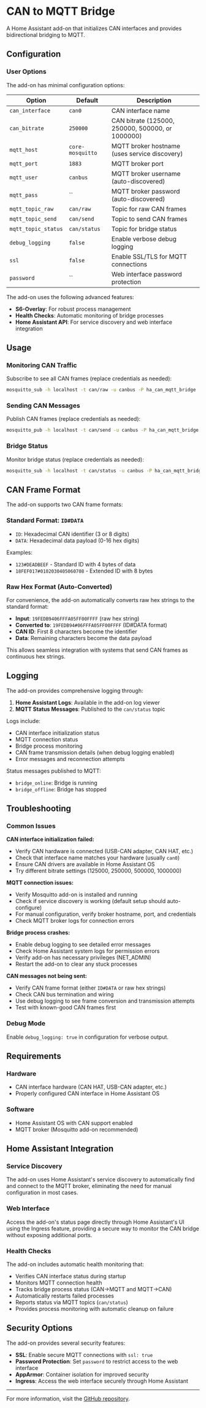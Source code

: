 # CAN to MQTT Bridge

A Home Assistant add-on that initializes CAN interfaces and provides bidirectional bridging to MQTT.

## Configuration

### User Options

The add-on has minimal configuration options:

| Option              | Default          | Description                                      |
| ------------------- | ---------------- | ------------------------------------------------ |
| `can_interface`     | `can0`           | CAN interface name                               |
| `can_bitrate`       | `250000`         | CAN bitrate (125000, 250000, 500000, or 1000000) |
| `mqtt_host`         | `core-mosquitto` | MQTT broker hostname (uses service discovery)    |
| `mqtt_port`         | `1883`           | MQTT broker port                                 |
| `mqtt_user`         | `canbus`         | MQTT broker username (auto-discovered)           |
| `mqtt_pass`         | ``               | MQTT broker password (auto-discovered)           |
| `mqtt_topic_raw`    | `can/raw`        | Topic for raw CAN frames                         |
| `mqtt_topic_send`   | `can/send`       | Topic to send CAN frames                         |
| `mqtt_topic_status` | `can/status`     | Topic for bridge status                          |
| `debug_logging`     | `false`          | Enable verbose debug logging                     |
| `ssl`               | `false`          | Enable SSL/TLS for MQTT connections              |
| `password`          | ``               | Web interface password protection                |

The add-on uses the following advanced features:

- **S6-Overlay**: For robust process management
- **Health Checks**: Automatic monitoring of bridge processes
- **Home Assistant API**: For service discovery and web interface integration

## Usage

### Monitoring CAN Traffic

Subscribe to see all CAN frames (replace credentials as needed):

```bash
mosquitto_sub -h localhost -t can/raw -u canbus -P ha_can_mqtt_bridge
```

### Sending CAN Messages

Publish CAN frames (replace credentials as needed):

```bash
mosquitto_pub -h localhost -t can/send -u canbus -P ha_can_mqtt_bridge -m "123#DEADBEEF"
```

### Bridge Status

Monitor bridge status (replace credentials as needed):

```bash
mosquitto_sub -h localhost -t can/status -u canbus -P ha_can_mqtt_bridge
```

## CAN Frame Format

The add-on supports two CAN frame formats:

### Standard Format: `ID#DATA`

- `ID`: Hexadecimal CAN identifier (3 or 8 digits)
- `DATA`: Hexadecimal data payload (0-16 hex digits)

Examples:

- `123#DEADBEEF` - Standard ID with 4 bytes of data
- `18FEF017#0102030405060708` - Extended ID with 8 bytes

### Raw Hex Format (Auto-Converted)

For convenience, the add-on automatically converts raw hex strings to the standard format:

- **Input**: `19FEDB9406FFFA05FF00FFFF` (raw hex string)
- **Converted to**: `19FEDB94#06FFFA05FF00FFFF` (ID#DATA format)
- **CAN ID**: First 8 characters become the identifier
- **Data**: Remaining characters become the data payload

This allows seamless integration with systems that send CAN frames as continuous hex strings.

## Logging

The add-on provides comprehensive logging through:

1. **Home Assistant Logs**: Available in the add-on log viewer
2. **MQTT Status Messages**: Published to the `can/status` topic

Logs include:

- CAN interface initialization status
- MQTT connection status
- Bridge process monitoring
- CAN frame transmission details (when debug logging enabled)
- Error messages and reconnection attempts

Status messages published to MQTT:

- `bridge_online`: Bridge is running
- `bridge_offline`: Bridge has stopped

## Troubleshooting

### Common Issues

**CAN interface initialization failed:**

- Verify CAN hardware is connected (USB-CAN adapter, CAN HAT, etc.)
- Check that interface name matches your hardware (usually `can0`)
- Ensure CAN drivers are available in Home Assistant OS
- Try different bitrate settings (125000, 250000, 500000, 1000000)

**MQTT connection issues:**

- Verify Mosquitto add-on is installed and running
- Check if service discovery is working (default setup should auto-configure)
- For manual configuration, verify broker hostname, port, and credentials
- Check MQTT broker logs for connection errors

**Bridge process crashes:**

- Enable debug logging to see detailed error messages
- Check Home Assistant system logs for permission errors
- Verify add-on has necessary privileges (NET_ADMIN)
- Restart the add-on to clear any stuck processes

**CAN messages not being sent:**

- Verify CAN frame format (either `ID#DATA` or raw hex strings)
- Check CAN bus termination and wiring
- Use debug logging to see frame conversion and transmission attempts
- Test with known-good CAN frames first

### Debug Mode

Enable `debug_logging: true` in configuration for verbose output.

## Requirements

### Hardware

- CAN interface hardware (CAN HAT, USB-CAN adapter, etc.)
- Properly configured CAN interface in Home Assistant OS

### Software

- Home Assistant OS with CAN support enabled
- MQTT broker (Mosquitto add-on recommended)

## Home Assistant Integration

### Service Discovery

The add-on uses Home Assistant's service discovery to automatically find and connect to the MQTT broker, eliminating the need for manual configuration in most cases.

### Web Interface

Access the add-on's status page directly through Home Assistant's UI using the Ingress feature, providing a secure way to monitor the CAN bridge without exposing additional ports.

### Health Checks

The add-on includes automatic health monitoring that:

- Verifies CAN interface status during startup
- Monitors MQTT connection health
- Tracks bridge process status (CAN→MQTT and MQTT→CAN)
- Automatically restarts failed processes
- Reports status via MQTT topics (`can/status`)
- Provides process monitoring with automatic cleanup on failure

## Security Options

The add-on provides several security features:

- **SSL**: Enable secure MQTT connections with `ssl: true`
- **Password Protection**: Set `password` to restrict access to the web interface
- **AppArmor**: Container isolation for improved security
- **Ingress**: Access the web interface securely through Home Assistant

---

For more information, visit the [GitHub repository](https://github.com/Backroads4Me/can-mqtt-bridge).
